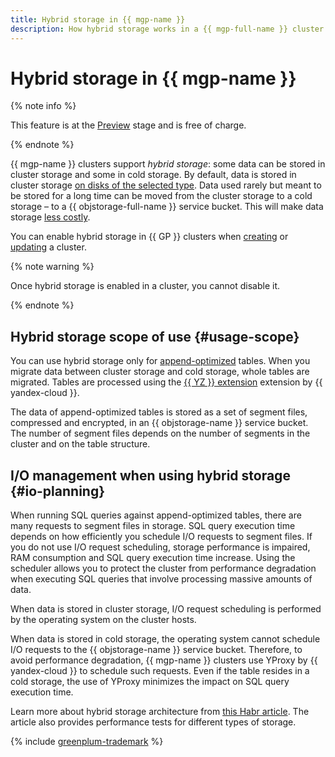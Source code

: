 ```yaml
---
title: Hybrid storage in {{ mgp-name }}
description: How hybrid storage works in a {{ mgp-full-name }} cluster.
---
```


# Hybrid storage in {{ mgp-name }}


{% note info %}

This feature is at the [Preview](../../overview/concepts/launch-stages.md) stage and is free of charge.

{% endnote %}


{{ mgp-name }} clusters support _hybrid storage_: some data can be stored in cluster storage and some in cold storage. By default, data is stored in cluster storage [on disks of the selected type](./storage.md). Data used rarely but meant to be stored for a long time can be moved from the cluster storage to a cold storage – to a {{ objstorage-full-name }} service bucket. This will make data storage [less costly](../pricing/index.md#rules-storage).

You can enable hybrid storage in {{ GP }} clusters when [creating](../operations/cluster-create.md) or [updating](../operations/update.md#change-additional-settings) a cluster.

{% note warning %}

Once hybrid storage is enabled in a cluster, you cannot disable it.

{% endnote %}

## Hybrid storage scope of use {#usage-scope}

You can use hybrid storage only for [append-optimized](./tables.md) tables. When you migrate data between cluster storage and cold storage, whole tables are migrated. Tables are processed using the [{{ YZ }} extension](https://github.com/open-gpdb/yezzey) extension by {{ yandex-cloud }}.

The data of append-optimized tables is stored as a set of segment files, compressed and encrypted, in an {{ objstorage-name }} service bucket. The number of segment files depends on the number of segments in the cluster and on the table structure.

## I/O management when using hybrid storage {#io-planning}

When running SQL queries against append-optimized tables, there are many requests to segment files in storage. SQL query execution time depends on how efficiently you schedule I/O requests to segment files. If you do not use I/O request scheduling, storage performance is impaired, RAM consumption and SQL query execution time increase. Using the scheduler allows you to protect the cluster from performance degradation when executing SQL queries that involve processing massive amounts of data.

When data is stored in cluster storage, I/O request scheduling is performed by the operating system on the cluster hosts.

When data is stored in cold storage, the operating system cannot schedule I/O requests to the {{ objstorage-name }} service bucket. Therefore, to avoid performance degradation, {{ mgp-name }} clusters use YProxy by {{ yandex-cloud }} to schedule such requests. Even if the table resides in a cold storage, the use of YProxy minimizes the impact on SQL query execution time.

Learn more about hybrid storage architecture from [this Habr article](https://habr.com/en/companies/yandex_cloud_and_infra/articles/831780/). The article also provides performance tests for different types of storage.

{% include [greenplum-trademark](../../_includes/mdb/mgp/trademark.md) %}
